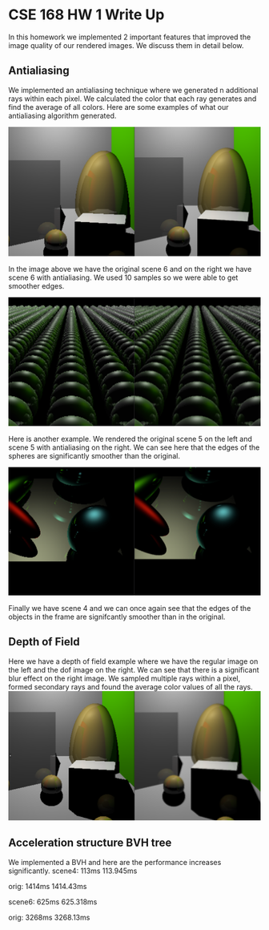 # CSE 168 HW 1 Write Up

In this homework we implemented 2 important features that improved the image quality of our rendered images. We discuss them in detail below.

## Antialiasing

We implemented an antialiasing technique where we generated n additional rays within each pixel. We calculated the color that each ray generates and find the average of all colors. Here are some examples of what our antialiasing algorithm generated.

![antialiasExample1](antialiasdifferenceExample1.PNG)

In the image above we have the original scene 6 and on the right we have scene 6 with antialiasing. We used 10 samples so we were able to get smoother edges.

![antialiasExample2](antialiasdifferenceExample2.PNG)

Here is another example. We rendered the original scene 5 on the left and scene 5 with antialiasing on the right. We can see here that the edges of the spheres are significantly smoother than the original.

![antialiasExample3](antialiasdifferenceExample3.PNG)

Finally we have scene 4 and we can once again see that the edges of the objects in the frame are signifcantly smoother than in the original.

## Depth of Field

Here we have a depth of field example where we have the regular image on the left and the dof image on the right. We can see that there is a significant blur effect on the right image. We sampled multiple rays within a pixel, formed secondary rays and found the average color values of all the rays.
![dofExample1](image.PNG)

## Acceleration structure BVH tree

We implemented a BVH and here are the performance increases significantly.
scene4:
113ms
113.945ms

orig:
1414ms
1414.43ms

scene6:
625ms
625.318ms

orig:
3268ms
3268.13ms
